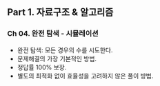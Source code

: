 ## Part 1. 자료구조 & 알고리즘
### Ch 04. 완전 탐색 -  시뮬레이션
- 완전 탐색: 모든 경우의 수를 시도한다.
- 문제해결의 가장 기본적인 방법.
- 정답률 100% 보장.
- 별도의 최적화 없이 효율성을 고려하지 않은 풀이 방법.
